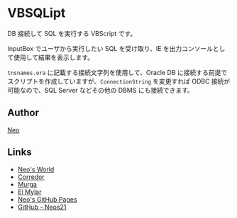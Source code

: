 # VBSQLipt

DB 接続して SQL を実行する VBScript です。

InputBox でユーザから実行したい SQL を受け取り、IE を出力コンソールとして使用して結果を表示します。

`tnsnames.ora` に記載する接続文字列を使用して、Oracle DB に接続する前提でスクリプトを作成していますが、`ConnectionString` を変更すれば ODBC 接続が可能なので、SQL Server などその他の DBMS にも接続できます。


## Author

[Neo](http://neo.s21.xrea.com/)


## Links

- [Neo's World](http://neo.s21.xrea.com/)
- [Corredor](https://neos21.hatenablog.com/)
- [Murga](https://neos21.hatenablog.jp/)
- [El Mylar](https://neos21.hateblo.jp/)
- [Neo's GitHub Pages](https://neos21.github.io/)
- [GitHub - Neos21](https://github.com/Neos21/)
